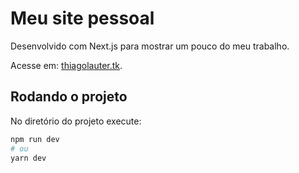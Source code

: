 # Meu site pessoal

Desenvolvido com Next.js para mostrar um pouco do meu trabalho.

Acesse em: [thiagolauter.tk](https://www.thiagolauter.tk/).

## Rodando o projeto

No diretório do projeto execute:

```bash
npm run dev
# ou
yarn dev
```